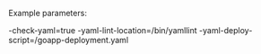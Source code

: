 
Example parameters:

-check-yaml=true
-yaml-lint-location=/bin/yamllint 
-yaml-deploy-script=/goapp-deployment.yaml
